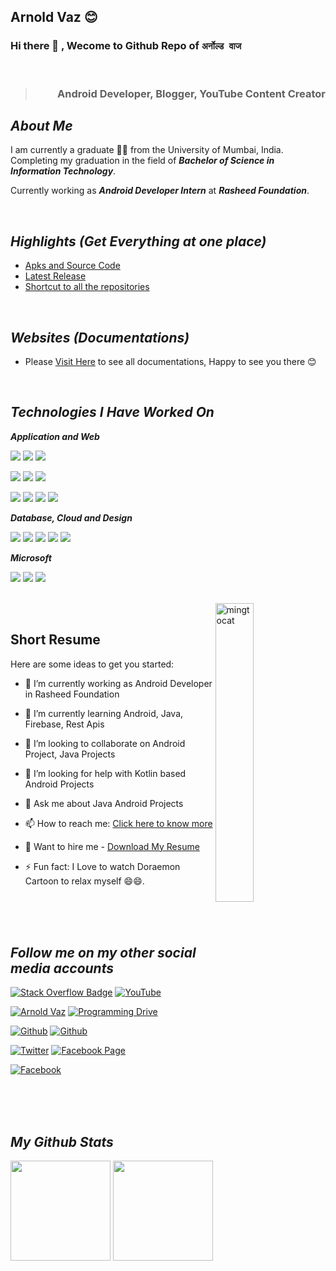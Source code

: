 ## Arnold Vaz 😊

### Hi there 👋 , Wecome to Github Repo of  `अर्नोल्ड वाज`
<br/>
<blockquote align="right"><h3>Android Developer, Blogger, YouTube Content Creator </h3></blockquote>


## *About Me*
I am currently a graduate 👨‍🎓 from the University of Mumbai, India. Completing my graduation in the field of ***Bachelor of Science in Information Technology***. 

Currently working as ***Android Developer Intern*** at ***Rasheed Foundation***.

<br/>

## *Highlights (Get Everything at one place)*
- [Apks and Source Code](https://github.com/arnoldvaz19/Application-Apk-Files)
- [Latest Release](https://github.com/arnoldvaz19/Source-Code-Releases)
- [Shortcut to all the repositories](https://github.com/arnoldvaz19/Group-Repository)

<br/>

## *Websites (Documentations)*
-  Please [Visit Here](https://arnoldvaz27.github.io/Home) to see all documentations, Happy to see you there 😊


<br/>

## *Technologies I Have Worked On*

***Application and Web***

![](https://arnoldvaz27.github.io/webbadges/codespaces/android_studio.svg)
![](https://arnoldvaz27.github.io/webbadges/programming/java.svg)
![](https://arnoldvaz27.github.io/webbadges/programming/python.svg)

![](https://img.shields.io/badge/HTML-239120?style=for-the-badge&logo=html5&logoColor=white)
![](https://img.shields.io/badge/HTML5-E34F26?style=for-the-badge&logo=html5&logoColor=white)
![](https://arnoldvaz27.github.io/webbadges/programming/javascript.svg)

![](https://img.shields.io/badge/CSS-239120?&style=for-the-badge&logo=css3&logoColor=white)
![](https://img.shields.io/badge/CSS3-1572B6?style=for-the-badge&logo=css3&logoColor=white)
![](https://img.shields.io/badge/C-00599C?style=for-the-badge&logo=c&logoColor=white)
![](https://img.shields.io/badge/C%2B%2B-00599C?style=for-the-badge&logo=c%2B%2B&logoColor=white)

***Database, Cloud and Design***

![](https://img.shields.io/badge/Material--UI-0081CB?style=for-the-badge&logo=material-ui&logoColor=white)
![](https://img.shields.io/badge/MySQL-00000F?style=for-the-badge&logo=mysql&logoColor=white)
![](https://img.shields.io/badge/MongoDB-4EA94B?style=for-the-badge&logo=mongodb&logoColor=white)
![](https://img.shields.io/badge/SQLite-07405E?style=for-the-badge&logo=sqlite&logoColor=white)
![](https://img.shields.io/badge/Google_Cloud-4285F4?style=for-the-badge&logo=google-cloud&logoColor=white)

***Microsoft***

![](https://arnoldvaz27.github.io/webbadges/microsoft/excel.svg)
![](https://arnoldvaz27.github.io/webbadges/microsoft/powerpoint.svg)
![](https://arnoldvaz27.github.io/webbadges/microsoft/word.svg)

<br>

<img align="right" alt="mingtocat" title="mingtocat" src="https://user-images.githubusercontent.com/70201026/131208556-76df0385-ae62-4202-b950-090365cca74c.png" width="35%" height="35%" />

<br>

## Short Resume 

Here are some ideas to get you started:

- 🔭 I’m currently working as Android Developer in Rasheed Foundation
- 🌱 I’m currently learning Android, Java, Firebase, Rest Apis
- 👯 I’m looking to collaborate on Android Project, Java Projects
- 🤔 I’m looking for help with Kotlin based Android Projects
- 💬 Ask me about Java Android Projects
- 📫 How to reach me: [Click here to know more](https://linktr.ee/arnoldvaz)
- 📃 Want to hire me - [Download My Resume](https://github.com/arnoldvaz27/arnoldvaz27/files/7111146/Arnold.Vaz.-.Resume.pdf)

- ⚡ Fun fact: I Love to watch Doraemon Cartoon to relax myself 😄😄.


<br/><br/><br/>

## *Follow me on my other social media accounts*

[![Stack Overflow Badge](https://img.shields.io/badge/Blogger-Programming_Drive-FF5722?style=for-the-badge&logo=blogger&logoColor=white)](https://programmingdrive.blogspot.com/)
[![YouTube](https://img.shields.io/badge/YouTube-Arnold_Vaz-FF0000?style=for-the-badge&logo=youtube&logoColor=white)](https://www.youtube.com/channel/UCVrRGKowGZ-9voDm-HU8N3g)

[![`Arnold Vaz`](https://img.shields.io/badge/Instagram-Arnold_Vaz-E4405F?style=for-the-badge&logo=instagram&logoColor=white)](https://www.instagram.com/arnoldvaz27/)
[![Programming Drive](https://img.shields.io/badge/Instagram-Programming_Drive-E4405F?style=for-the-badge&logo=instagram&logoColor=white)](https://www.instagram.com/programmingdrive/)

[![Github](https://img.shields.io/badge/GitHub-Arnold_Vaz_27-100000?style=for-the-badge&logo=github&logoColor=white)](https://github.com/arnoldvaz27)
[![Github](https://img.shields.io/badge/GitHub-Arnold_Vaz_19-100000?style=for-the-badge&logo=github&logoColor=white)](https://github.com/arnoldvaz19)

[![Twitter](https://img.shields.io/badge/Twitter-Arnold_Vaz-1DA1F2?style=for-the-badge&logo=twitter&logoColor=white)](https://twitter.com/Arnoldvaz27)
[![Facebook Page](https://img.shields.io/badge/Facebook_Page-Programming_Drive-1877F2?style=for-the-badge&logo=facebook&logoColor=white)](https://www.facebook.com/programmingdrive/)

[![Facebook](https://img.shields.io/badge/Facebook_Personal-Arnold_Vaz-1877F2?style=for-the-badge&logo=facebook&logoColor=white)](https://www.facebook.com/arnoldvaz27)

<br/>
<br/>
<br/>

## *My Github Stats*

<p align="center">
<img src="https://github-readme-stats.vercel.app/api/top-langs/?username=arnoldvaz27&layout=compact&title_color=fff&text_color=fff&bg_color=0D1117" height="160px" />
<img src="https://github-readme-stats.vercel.app/api?username=arnoldvaz27&title_color=fff&text_color=fff&icon_color=F7DF1E&bg_color=0D1117&show_icons=true" height="160px" />
</p>
